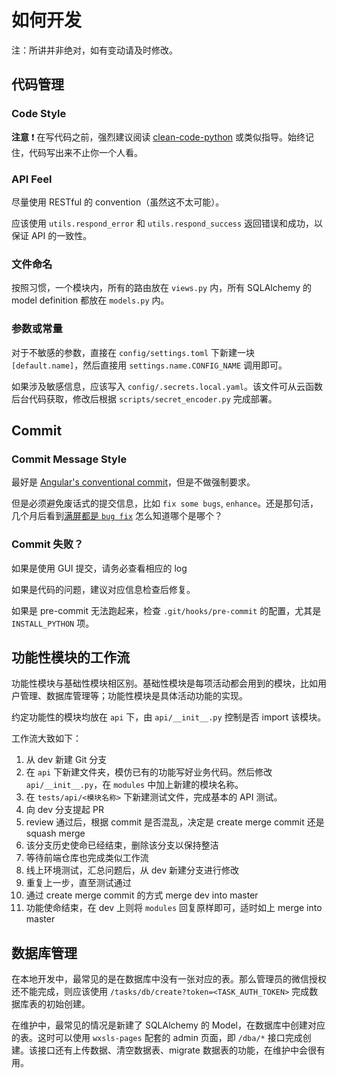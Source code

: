 # 如何开发

注：所讲并非绝对，如有变动请及时修改。

## 代码管理

### Code Style

**注意** ❗ 在写代码之前，强烈建议阅读 [clean-code-python](https://github.com/zedr/clean-code-python) 或类似指导。始终记住，代码写出来不止你一个人看。

### API Feel

尽量使用 RESTful 的 convention（虽然这不太可能）。

应该使用 `utils.respond_error` 和 `utils.respond_success` 返回错误和成功，以保证 API 的一致性。

### 文件命名

按照习惯，一个模块内，所有的路由放在 `views.py` 内，所有 SQLAlchemy 的 model definition 都放在 `models.py` 内。

### 参数或常量

对于不敏感的参数，直接在 `config/settings.toml` 下新建一块 `[default.name]`，然后直接用 `settings.name.CONFIG_NAME` 调用即可。

如果涉及敏感信息，应该写入 `config/.secrets.local.yaml`。该文件可从云函数后台代码获取，修改后根据 `scripts/secret_encoder.py` 完成部署。

## Commit

### Commit Message Style

最好是 [Angular's conventional commit](https://github.com/angular/angular/blob/master/CONTRIBUTING.md#commit)，但是不做强制要求。

但是必须避免废话式的提交信息，比如 `fix some bugs`, `enhance`。还是那句活，几个月后看到[满屏都是 `bug fix`](https://github.com/treehollow/treehollow-backend/commits/master) 怎么知道哪个是哪个？

### Commit 失败？

如果是使用 GUI 提交，请务必查看相应的 log

如果是代码的问题，建议对应信息检查后修复。

如果是 pre-commit 无法跑起来，检查 `.git/hooks/pre-commit` 的配置，尤其是 `INSTALL_PYTHON` 项。

## 功能性模块的工作流

功能性模块与基础性模块相区别。基础性模块是每项活动都会用到的模块，比如用户管理、数据库管理等；功能性模块是具体活动功能的实现。

约定功能性的模块均放在 `api` 下，由 `api/__init__.py` 控制是否 import 该模块。

工作流大致如下：

1. 从 dev 新建 Git 分支
2. 在 `api` 下新建文件夹，模仿已有的功能写好业务代码。然后修改 `api/__init__.py`，在 `modules` 中加上新建的模块名称。
3. 在 `tests/api/<模块名称>` 下新建测试文件，完成基本的 API 测试。
4. 向 dev 分支提起 PR
5. review 通过后，根据 commit 是否混乱，决定是 create merge commit 还是 squash merge
6. 该分支历史使命已经结束，删除该分支以保持整洁
7. 等待前端仓库也完成类似工作流
8. 线上环境测试，汇总问题后，从 dev 新建分支进行修改
9. 重复上一步，直至测试通过
10. 通过 create merge commit 的方式 merge dev into master
11. 功能使命结束，在 dev 上则将 `modules` 回复原样即可，适时如上 merge into master

## 数据库管理

在本地开发中，最常见的是在数据库中没有一张对应的表。那么管理员的微信授权还不能完成，则应该使用 `/tasks/db/create?token=<TASK_AUTH_TOKEN>` 完成数据库表的初始创建。

在维护中，最常见的情况是新建了 SQLAlchemy 的 Model，在数据库中创建对应的表。这时可以使用 `wxsls-pages` 配套的 admin 页面，即 `/dba/*` 接口完成创建。该接口还有上传数据、清空数据表、migrate 数据表的功能，在维护中会很有用。
